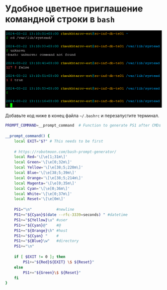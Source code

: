 # Удобное цветное приглашение командной строки в `bash`

![bashrc](bashrc.png)

Добавьте код ниже в конец файла `~/.bashrc` и перезапустите терминал.

```bash
PROMPT_COMMAND=__prompt_command  # Function to generate PS1 after CMDs

__prompt_command() {
    local EXIT="$?" # This needs to be first

    # https://robotmoon.com/bash-prompt-generator/
    local Red='\[\e[1;31m\]'
    local Green='\[\e[0;32m\]'
    local Yellow='\[\e[38;5;220m\]'
    local Blue='\[\e[38;5;39m\]'
    local Orange='\[\e[38;5;214m\]'
    local Magenta='\[\e[0;35m\]'
    local Cyan='\[\e[0;36m\]'
    local White='\[\e[0;37m\]'
    local Reset='\[\e[0m\]'

    PS1="\n"           #newline
    PS1+="${Cyan}$(date --rfc-3339=seconds) " #datetime
    PS1+="${Yellow}\u" #user
    PS1+="${Cyan}@"    #@
    PS1+="${Orange}\h" #host
    PS1+="${Cyan} "    #
    PS1+="${Blue}\w"   #directory
    PS1+="\n"
    
    if [ $EXIT != 0 ]; then
        PS1+="${Red}${EXIT} \$ ${Reset}"
    else
        PS1+="${Green}\$ ${Reset}"
    fi
}
```
